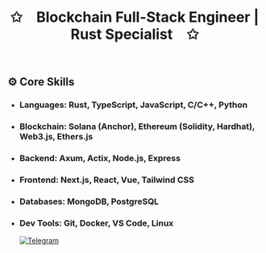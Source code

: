 
<p align="center">
    <h1 align="center">✩&emsp;Blockchain Full-Stack Engineer | Rust Specialist&emsp;✩</h1>
</p>
<br>

## ⚙️ Core Skills

- ### Languages: Rust, TypeScript, JavaScript, C/C++, Python

- ### Blockchain: Solana (Anchor), Ethereum (Solidity, Hardhat), Web3.js, Ethers.js

- ### Backend: Axum, Actix, Node.js, Express

- ### Frontend: Next.js, React, Vue, Tailwind CSS

- ### Databases: MongoDB, PostgreSQL

- ### Dev Tools: Git, Docker, VS Code, Linux

  <!-- ---
## 🚀 Selected Projects

- ### Solana Liquidity Platform — Anchor Framework
Developed and optimized on-chain liquidity pools, LP token minting with metadata, and cross-program interactions in Rust.

- ### Multi-Chain Token Deployment Platform (Solana + EVM)
Built a cross-chain token deployment engine with a Rust backend API and a Next.js dApp interface.

- ### NFT Marketplace with On-Chain Metadata
Implemented a decentralized NFT minting and trading platform using Rust programs, Node.js APIs, and a responsive Next.js frontend.-->

## 🤝 Let's Build Together

<div style={{display : flex ; justify-content : space-evenly}}> 
    <!--  <a href="https://x.com/_rustelite1111" target="_blank"><img alt="Twitter"
        src="https://img.shields.io/badge/Twitter-000000?style=for-the-badge&logo=x&logoColor=white"/></a>
        <a href="https://wa.me/" target="_blank"><img alt="Whatsapp"
        src="https://img.shields.io/badge/Whatsapp-25d366?style=for-the-badge&logo=whatsapp&logoColor=white"/></a> 
    <a href="https://discordapp.com/users/471524111512764447" target="_blank"><img alt="Discord"
        src="https://img.shields.io/badge/Discord-7289DA?style=for-the-badge&logo=discord&logoColor=white"/></a>  -->
    <a href="https://t.me/@ajee1111" target="_blank"><img alt="Telegram"
        src="https://img.shields.io/badge/Telegram-26A5E4?style=for-the-badge&logo=telegram&logoColor=white"/></a>
</div>
